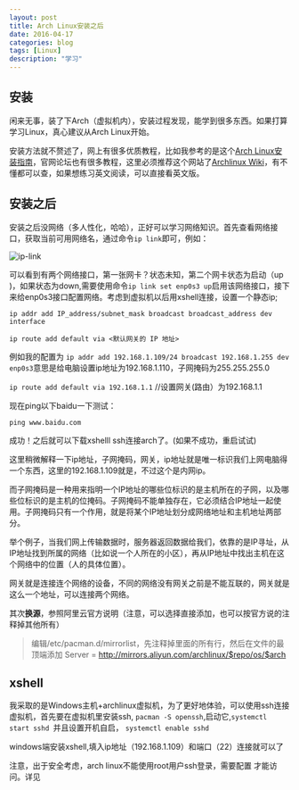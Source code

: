 ```yaml
---
layout: post
title: Arch Linux安装之后
date: 2016-04-17
categories: blog
tags: [Linux]
description: "学习"
---
```


## 安装

闲来无事，装了下Arch（虚拟机内），安装过程发现，能学到很多东西。如果打算学习Linux，真心建议从Arch Linux开始。

安装方法就不赘述了，网上有很多优质教程，比如我参考的是这个[Arch Linux安装指南](http://www.jianshu.com/p/19e5b0233703)，官网论坛也有很多教程，这里必须推荐这个网站了[Archlinux Wiki](https://wiki.archlinux.org/index.php/General_recommendations_(%E7%AE%80%E4%BD%93%E4%B8%AD%E6%96%87))，有不懂都可以查，如果想练习英文阅读，可以直接看英文版。

## 安装之后

安装之后没网络（多人性化，哈哈），正好可以学习网络知识。首先查看网络接口，获取当前可用网络名，通过命令`ip link`即可，例如：

![ip-link](http://7xsx6z.com2.z0.glb.clouddn.com/ip-link.png)

可以看到有两个网络接口，第一张网卡？状态未知，第二个网卡状态为启动（up
)，如果状态为down,需要使用命令`ip link set enp0s3 up`启用该网络接口，接下来给enp0s3接口配置网络。考虑到虚拟机以后用xshell连接，设置一个静态ip;

```
ip addr add IP_address/subnet_mask broadcast broadcast_address dev interface

ip route add default via <默认网关的 IP 地址>

```
 例如我的配置为
`ip addr add 192.168.1.109/24 broadcast 192.168.1.255 dev enp0s3`意思是给电脑设置ip地址为192.168.1.110，子网掩码为255.255.255.0

`ip route add default via 192.168.1.1`  //设置网关(路由）为192.168.1.1

现在ping以下baidu一下测试：

`ping www.baidu.com`

成功！之后就可以下载xshelll ssh连接arch了。(如果不成功，重启试试)

这里稍微解释一下ip地址，子网掩码，网关，ip地址就是唯一标识我们上网电脑得一个东西，这里的192.168.1.109就是，不过这个是内网ip。

而子网掩码是一种用来指明一个IP地址的哪些位标识的是主机所在的子网，以及哪些位标识的是主机的位掩码。子网掩码不能单独存在，它必须结合IP地址一起使用。子网掩码只有一个作用，就是将某个IP地址划分成网络地址和主机地址两部分。

举个例子，当我们网上传输数据时，服务器返回数据给我们，依靠的是IP寻址，从IP地址找到所属的网络（比如说一个人所在的小区），再从IP地址中找出主机在这个网络中的位置（人的具体位置）。

网关就是连接连个网络的设备，不同的网络没有网关之前是不能互联的，网关就是这么一个地址，可以连接两个网络。

其次**换源**，参照阿里云官方说明（注意，可以选择直接添加，也可以按官方说的注释掉其他所有）

> 编辑/etc/pacman.d/mirrorlist，先注释掉里面的所有行，然后在文件的最顶端添加
Server = http://mirrors.aliyun.com/archlinux/$repo/os/$arch

## xshell

我采取的是Windows主机+archlinux虚拟机，为了更好地体验，可以使用ssh连接虚拟机，首先要在虚拟机里安装ssh, `pacman -S openssh`,启动它,`systemctl start sshd `并且设置开机自启， `systemctl enable sshd`

windows端安装xshell,填入ip地址（192.168.1.109）和端口（22）连接就可以了

注意，出于安全考虑，arch linux不能使用root用户ssh登录，需要配置 才能访问。详见[](https://wiki.archlinux.org/index.php/Secure_Shell_(%E7%AE%80%E4%BD%93%E4%B8%AD%E6%96%87))
